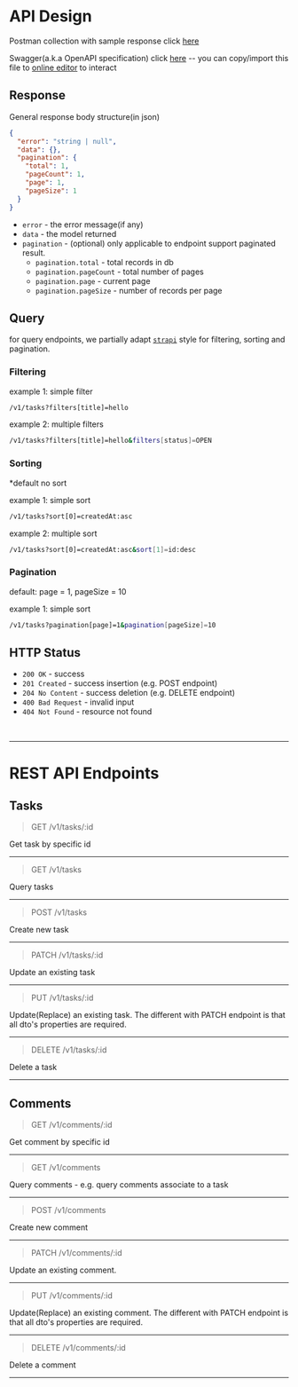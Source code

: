 # API Design

Postman collection with sample response click [here](./task-management.postman_collection.json)

Swagger(a.k.a OpenAPI specification) click [here](./openapi-spec.yaml) -- you can copy/import this file to [online editor](https://editor-next.swagger.io/) to interact

## Response

General response body structure(in json)

```json
{
  "error": "string | null",
  "data": {},
  "pagination": {
    "total": 1,
    "pageCount": 1,
    "page": 1,
    "pageSize": 1
  }
}
```

- `error` - the error message(if any)
- `data` - the model returned
- `pagination` - (optional) only applicable to endpoint support paginated result.
  - `pagination.total` - total records in db
  - `pagination.pageCount` - total number of pages
  - `pagination.page` - current page
  - `pagination.pageSize` - number of records per page

## Query

for query endpoints, we partially adapt [`strapi`](https://docs.strapi.io/dev-docs/api/rest/filters-locale-publication#filtering) style for filtering, sorting and pagination.

### Filtering

example 1: simple filter

```bash
/v1/tasks?filters[title]=hello
```

example 2: multiple filters

```bash
/v1/tasks?filters[title]=hello&filters[status]=OPEN
```

### Sorting

\*default no sort

example 1: simple sort

```bash
/v1/tasks?sort[0]=createdAt:asc
```

example 2: multiple sort

```bash
/v1/tasks?sort[0]=createdAt:asc&sort[1]=id:desc
```

### Pagination

default: page = 1, pageSize = 10

example 1: simple sort

```bash
/v1/tasks?pagination[page]=1&pagination[pageSize]=10
```

## HTTP Status

- `200 OK` - success
- `201 Created` - success insertion (e.g. POST endpoint)
- `204 No Content` - success deletion (e.g. DELETE endpoint)
- `400 Bad Request` - invalid input
- `404 Not Found` - resource not found

<br>
<hr>

# REST API Endpoints

## Tasks

> GET /v1/tasks/:id

Get task by specific id

<hr>

> GET /v1/tasks

Query tasks

<hr>

> POST /v1/tasks

Create new task

<hr>

> PATCH /v1/tasks/:id

Update an existing task

<hr>

> PUT /v1/tasks/:id

Update(Replace) an existing task. The different with PATCH endpoint is that all dto's properties are required.

<hr>

> DELETE /v1/tasks/:id

Delete a task

<hr>

## Comments

> GET /v1/comments/:id

Get comment by specific id

<hr>

> GET /v1/comments

Query comments - e.g. query comments associate to a task

<hr>

> POST /v1/comments

Create new comment

<hr>

> PATCH /v1/comments/:id

Update an existing comment.

<hr>

> PUT /v1/comments/:id

Update(Replace) an existing comment. The different with PATCH endpoint is that all dto's properties are required.

<hr>

> DELETE /v1/comments/:id

Delete a comment

<hr>
